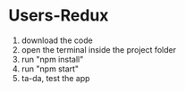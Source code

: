 # Users-Redux

1. download the code
2. open the terminal inside the project folder
3. run "npm install"
4. run "npm start"
5. ta-da, test the app
